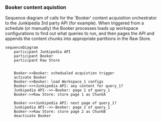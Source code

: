 
### Booker content aquistion

Sequence diagram of calls for the 'Booker' content acquisition orchestrator to the Junkipedia 3rd party API (for example). 
When triggered from a schedule (or manually) the Booker processes loads up workspace configurations to find out what queries to run, and then pages the API and appends the content chunks into appropriate partitions in the Raw Store. 

```mermaid
sequenceDiagram
    participant Junkipedia API
    participant Booker
    participant Raw Store

    
    Booker->>Booker: schedualed acquistion trigger
    activate Booker
    Booker->>Booker: load Workspace_1 configs
    Booker->>+Junkipedia API: any content for query_1?
    Junkipedia API-->>-Booker: page 1 of query_1
    Booker->>Raw Store: store page 1 as ChunkA

    Booker->>+Junkipedia API: next page of query_1?
    Junkipedia API-->>-Booker: page 2 of query_1
    Booker->>Raw Store: store page 2 as ChunkB
    deactivate Booker
```
